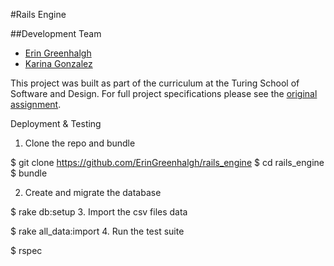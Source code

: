 #Rails Engine

##Development Team
* [Erin Greenhalgh](https://github.com/eringreenhalgh)
* [Karina Gonzalez](https://github.com/karinamzalez)

This project was built as part of the curriculum at the Turing School of Software and Design. For full project specifications please see the [original assignment](https://github.com/turingschool/lesson_plans/blob/master/ruby_03-professional_rails_applications/rails_engine.md).

Deployment & Testing

1. Clone the repo and bundle

$ git clone https://github.com/ErinGreenhalgh/rails_engine
$ cd rails_engine
$ bundle

2. Create and migrate the database

$ rake db:setup
3. Import the csv files data

$ rake all_data:import
4. Run the test suite

$ rspec
